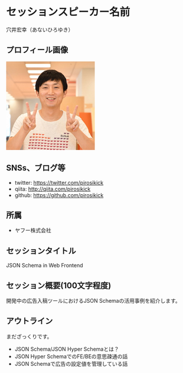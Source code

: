 # セッションスピーカー名前

穴井宏幸（あないひろゆき）

## プロフィール画像

![](anai.jpg)

## SNSs、ブログ等

- twitter: https://twitter.com/pirosikick
- qiita: http://qiita.com/pirosikick
- github: https://github.com/pirosikick

## 所属

- ヤフー株式会社

## セッションタイトル

JSON Schema in Web Frontend

## セッション概要(100文字程度)

開発中の広告入稿ツールにおけるJSON Schemaの活用事例を紹介します。

## アウトライン

まだざっくりです。

- JSON Schema/JSON Hyper Schemaとは？
- JSON Hyper SchemaでのFE/BEの意思疎通の話
- JSON Schemaで広告の設定値を管理している話
